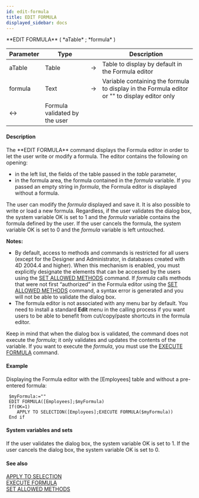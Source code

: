 ```yaml
---
id: edit-formula
title: EDIT FORMULA
displayed_sidebar: docs
---
```


<!--REF #_command_.EDIT FORMULA.Syntax-->**EDIT FORMULA** ( *aTable* ; *formula* )<!-- END REF-->
<!--REF #_command_.EDIT FORMULA.Params-->
| Parameter | Type |  | Description |
| --- | --- | --- | --- |
| aTable | Table | -> | Table to display by default in the Formula editor |
| formula | Text | -> | Variable containing the formula to display in the Formula editor or "" to display editor only |
| <-> | Formula validated by the user |

<!-- END REF-->

#### Description 

<!--REF #_command_.EDIT FORMULA.Summary-->The **EDIT FORMULA** command displays the Formula editor in order to let the user write or modify a formula.<!-- END REF--> The editor contains the following on opening:

* in the left list, the fields of the table passed in the *table* parameter,
* in the formula area, the formula contained in the *formula* variable. If you passed an empty string in *formula*, the Formula editor is displayed without a formula.

The user can modify the *formula* displayed and save it. It is also possible to write or load a new formula. Regardless, if the user validates the dialog box, the system variable OK is set to 1 and the *formula* variable contains the formula defined by the user. If the user cancels the formula, the system variable OK is set to 0 and the *formula* variable is left untouched. 

**Notes:** 

* By default, access to methods and commands is restricted for all users (except for the Designer and Administrator, in databases created with 4D 2004.4 and higher). When this mechanism is enabled, you must explicitly designate the elements that can be accessed by the users using the [SET ALLOWED METHODS](set-allowed-methods.md) command. If *formula* calls methods that were not first “authorized” in the Formula editor using the [SET ALLOWED METHODS](set-allowed-methods.md) command, a syntax error is generated and you will not be able to validate the dialog box.
* The formula editor is not associated with any menu bar by default. You need to install a standard **Edit** menu in the calling process if you want users to be able to benefit from cut/copy/paste shortcuts in the formula editor.

Keep in mind that when the dialog box is validated, the command does not execute the *formula*; it only validates and updates the contents of the variable. If you want to execute the *formula*, you must use the [EXECUTE FORMULA](execute-formula.md) command. 

#### Example 

Displaying the Formula editor with the \[Employees\] table and without a pre-entered formula: 

```4d
 $myFormula:=""
 EDIT FORMULA([Employees];$myFormula)
 If(OK=1)
    APPLY TO SELECTION([Employees];EXECUTE FORMULA($myFormula))
 End if
```

#### System variables and sets 

If the user validates the dialog box, the system variable OK is set to 1\. If the user cancels the dialog box, the system variable OK is set to 0.

#### See also 

[APPLY TO SELECTION](apply-to-selection.md)  
[EXECUTE FORMULA](execute-formula.md)  
[SET ALLOWED METHODS](set-allowed-methods.md)  